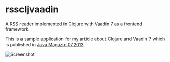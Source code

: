 # rsscljvaadin

A RSS reader implemented in Clojure with Vaadin 7 as a frontend framework.

This is a sample application for my article about Clojure and Vaadin 7 which is published in [Java Magazin 07.2013](https://jaxenter.de/java-magazin-archiv).

![Screenshot](https://github.com/codebrickie/rsscljvaadin/raw/screenshots/screenshot.png)
